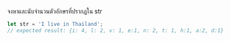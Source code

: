 จงหาและนับจำนวนตัวอักษรที่ปรากฏใน str

```js
let str = 'I live in Thailand';
// expected result: {i: 4, l: 2, v: 1, e:1, n: 2, t: 1, h:1, a:2, d:1}
```